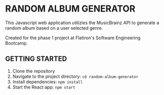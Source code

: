 # RANDOM ALBUM GENERATOR

This Javascript web application utilizies the MusicBrainz API to generate a random album based on a user selected genre. 

Created for the phase 1 project at Flatiron's Software Engineering Bootcamp. 

## GETTING STARTED

1. Clone the repository
2. Navigate to the project directory: `cd random-album-generator`
3. Install dependencies: `npm install`
4. Start the React app: `npm start`

